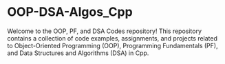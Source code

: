 # OOP-DSA-Algos_Cpp

Welcome to the OOP, PF, and DSA Codes repository! This repository contains a collection of code examples, assignments, and projects related to Object-Oriented Programming (OOP), Programming Fundamentals (PF), and Data Structures and Algorithms (DSA) in Cpp.
